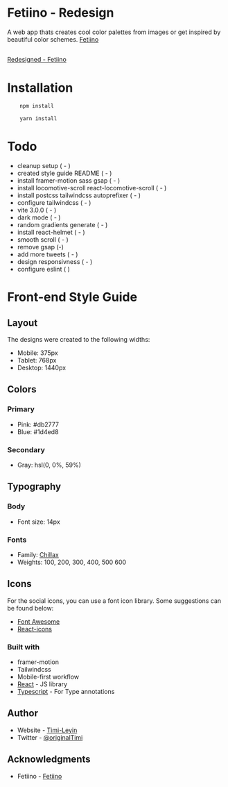 # Fetiino - Redesign

A web app thats creates cool color palettes from images or get inspired by beautiful color schemes.
 [Fetiino](https://fetiino.netlify.app)
 ##
 [Redesigned - Fetiino](https://fetiino-redesign.netlify.app)


# Installation

```bash
    npm install
```

```bash
    yarn install
```



# Todo

- cleanup setup ( - )
- created style guide README ( - )
- install framer-motion sass gsap ( - )
- install locomotive-scroll react-locomotive-scroll ( - )
- install postcss tailwindcss autoprefixer ( - )
- configure tailwindcss ( - )
- vite 3.0.0 ( - )
- dark mode ( - )
- random gradients generate ( - )
- install react-helmet ( - )
- smooth scroll ( - )
- remove gsap (-)
- add more tweets ( - )
- design responsivness ( - )
- configure eslint ( )

# Front-end Style Guide

## Layout

The designs were created to the following widths:

- Mobile: 375px
- Tablet: 768px
- Desktop: 1440px

## Colors

### Primary

- Pink: #db2777
- Blue: #1d4ed8

### Secondary

- Gray: hsl(0, 0%, 59%)

## Typography

### Body

- Font size: 14px

### Fonts

- Family: [Chillax](/src/Assets/fonts/chillax/)
- Weights: 100, 200, 300, 400, 500 600

## Icons

For the social icons, you can use a font icon library. Some suggestions can be found below:

- [Font Awesome](https://fontawesome.com)
- [React-icons](https://react-icons.io)

### Built with

- framer-motion
- Tailwindcss
- Mobile-first workflow
- [React](https://reactjs.org/) - JS library
- [Typescript](https://typescriptlang.org/) - For Type annotations

## Author

- Website - [Timi-Leyin](https://timileyin.netlify.app)
- Twitter - [@originalTimi](https://www.twitter.com/originalTimi)

## Acknowledgments

- Fetiino - [Fetiino](https://fetiino.netlify.app)